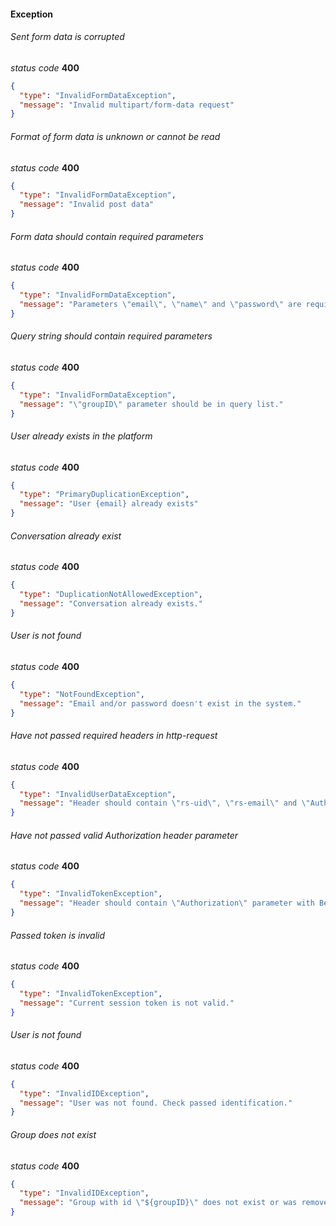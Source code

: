 #### Exception

###### Sent form data is corrupted

_status code_ **400**

```json
{
  "type": "InvalidFormDataException",
  "message": "Invalid multipart/form-data request"
}
```

###### Format of form data is unknown or cannot be read

_status code_ **400**

```json
{
  "type": "InvalidFormDataException",
  "message": "Invalid post data"
}
```

###### Form data should contain required parameters

_status code_ **400**

```json
{
  "type": "InvalidFormDataException",
  "message": "Parameters \"email\", \"name\" and \"password\" are required"
}
```

###### Query string should contain required parameters

_status code_ **400**

```json
{
  "type": "InvalidFormDataException",
  "message": "\"groupID\" parameter should be in query list."
}
```

###### User already exists in the platform

_status code_ **400**

```json
{
  "type": "PrimaryDuplicationException",
  "message": "User {email} already exists"
}
```

###### Conversation already exist

_status code_ **400**

```json
{
  "type": "DuplicationNotAllowedException",
  "message": "Conversation already exists."
}
```

###### User is not found

_status code_ **400**

```json
{
  "type": "NotFoundException",
  "message": "Email and/or password doesn't exist in the system."
}
```

###### Have not passed required headers in http-request

_status code_ **400**

```json
{
  "type": "InvalidUserDataException",
  "message": "Header should contain \"rs-uid\", \"rs-email\" and \"Authorization\" parameters."
}
```

###### Have not passed valid Authorization header parameter

_status code_ **400**

```json
{
  "type": "InvalidTokenException",
  "message": "Header should contain \"Authorization\" parameter with Bearer code."
}
```

###### Passed token is invalid

_status code_ **400**

```json
{
  "type": "InvalidTokenException",
  "message": "Current session token is not valid."
}
```

###### User is not found

_status code_ **400**

```json
{
  "type": "InvalidIDException",
  "message": "User was not found. Check passed identification."
}
```

###### Group does not exist

_status code_ **400**

```json
{
  "type": "InvalidIDException",
  "message": "Group with id \"${groupID}\" does not exist or was removed before."
}
```
